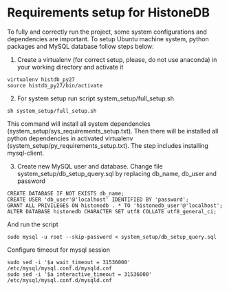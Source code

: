 # Requirements setup for HistoneDB 

To fully and correctly run the project, some system configurations and dependencies are important. To setup Ubuntu machine system, python packages and MySQL database follow steps below:

1) Create a virtualenv (for correct setup, please, do not use anaconda) in your working directory and activate it
```
virtualenv histdb_py27
source histdb_py27/bin/activate
``` 

2) For system setup run script system_setup/full_setup.sh
```
sh system_setup/full_setup.sh
```
This command will install all system dependencies (system_setup/sys_requirements_setup.txt). Then there will be installed all python dependencies in activated virtualenv (system_setup/py_requirements_setup.txt). The step includes installing mysql-client.

3) Create new MySQL user and database. Change file system_setup/db_setup_query.sql by replacing db_name, db_user and password
```
CREATE DATABASE IF NOT EXISTS db_name;
CREATE USER 'db_user'@'localhost' IDENTIFIED BY 'password';
GRANT ALL PRIVILEGES ON histonedb . * TO 'histonedb_user'@'localhost';
ALTER DATABASE histonedb CHARACTER SET utf8 COLLATE utf8_general_ci;
```
And run the script
```
sudo mysql -u root --skip-password < system_setup/db_setup_query.sql
```

Configure timeout for mysql session
```
sudo sed -i '$a wait_timeout = 31536000' /etc/mysql/mysql.conf.d/mysqld.cnf
sudo sed -i '$a interactive_timeout = 31536000' /etc/mysql/mysql.conf.d/mysqld.cnf
```
